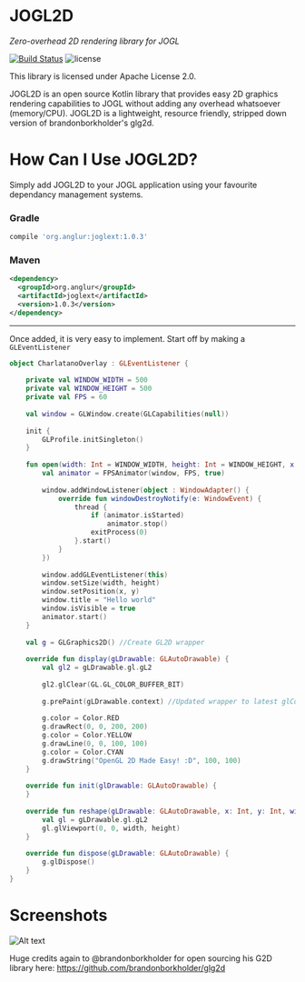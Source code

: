 # JOGL2D
_Zero-overhead 2D rendering library for JOGL_

[![Build Status](https://travis-ci.org/Jonatino/JOGL2D.svg?branch=master)](https://travis-ci.org/Jonatino/JOGL2D)
![license](https://img.shields.io/github/license/Jonatino/JOGL2D.svg)

This library is licensed under Apache License 2.0.


JOGL2D is an open source Kotlin library that provides easy 2D graphics rendering capabilities to JOGL without adding any overhead whatsoever (memory/CPU).
JOGL2D is a lightweight, resource friendly, stripped down version of brandonborkholder's glg2d.

# How Can I Use JOGL2D?
Simply add JOGL2D to your JOGL application using your favourite dependancy management systems.

### Gradle
```groovy
compile 'org.anglur:joglext:1.0.3'
```

### Maven
```xml
<dependency>
  <groupId>org.anglur</groupId>
  <artifactId>joglext</artifactId>
  <version>1.0.3</version>
</dependency>
```

---


Once added, it is very easy to implement. Start off by making a `GLEventListener`
```kotlin
object CharlatanoOverlay : GLEventListener {
    
    private val WINDOW_WIDTH = 500
    private val WINDOW_HEIGHT = 500
    private val FPS = 60
    
    val window = GLWindow.create(GLCapabilities(null))
    
    init {
        GLProfile.initSingleton()
    }
    
    fun open(width: Int = WINDOW_WIDTH, height: Int = WINDOW_HEIGHT, x: Int = 100, y: Int = 1000) {
        val animator = FPSAnimator(window, FPS, true)
        
        window.addWindowListener(object : WindowAdapter() {
            override fun windowDestroyNotify(e: WindowEvent) {
                thread {
                    if (animator.isStarted)
                        animator.stop()
                    exitProcess(0)
                }.start()
            }
        })
        
        window.addGLEventListener(this)
        window.setSize(width, height)
        window.setPosition(x, y)
        window.title = "Hello world"
        window.isVisible = true
        animator.start()
    }
    
    val g = GLGraphics2D() //Create GL2D wrapper
    
    override fun display(gLDrawable: GLAutoDrawable) {
        val gl2 = gLDrawable.gl.gL2
        
        gl2.glClear(GL.GL_COLOR_BUFFER_BIT)
        
        g.prePaint(gLDrawable.context) //Updated wrapper to latest glContext
        
        g.color = Color.RED
        g.drawRect(0, 0, 200, 200)
        g.color = Color.YELLOW
        g.drawLine(0, 0, 100, 100)
        g.color = Color.CYAN
        g.drawString("OpenGL 2D Made Easy! :D", 100, 100)
    }
    
    override fun init(glDrawable: GLAutoDrawable) {
    }
    
    override fun reshape(gLDrawable: GLAutoDrawable, x: Int, y: Int, width: Int, height: Int) {
        val gl = gLDrawable.gl.gL2
        gl.glViewport(0, 0, width, height)
    }
    
    override fun dispose(gLDrawable: GLAutoDrawable) {
        g.glDispose()
    }
}
```

# Screenshots

![Alt text](https://dl.dropboxusercontent.com/s/08vy1wnjhdoqivn/java_2016-10-01_17-45-28.png "Gui Demo")

Huge credits again to @brandonborkholder for open sourcing his G2D library here: https://github.com/brandonborkholder/glg2d
